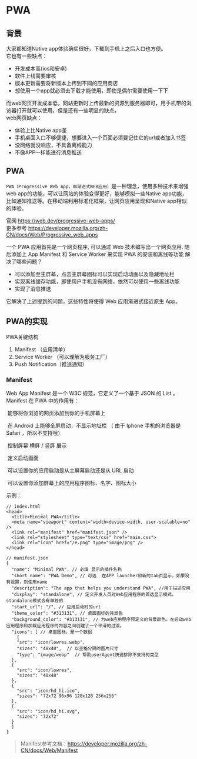 # PWA

## 背景

大家都知道Native app体验确实很好，下载到手机上之后入口也方便。  
它也有一些缺点：  
- 开发成本高(ios和安卓)
- 软件上线需要审核
- 版本更新需要将新版本上传到不同的应用商店
- 想使用一个app就必须去下载才能使用，即使是偶尔需要使用一下下

而web网页开发成本低，网站更新时上传最新的资源到服务器即可，用手机带的浏览器打开就可以使用，但是还有一些明显的缺点。  
web网页缺点：  
- 体验上比Native app差
- 手机桌面入口不够便捷，想要进入一个页面必须要记住它的url或者加入书签
- 没网络就没响应，不具备离线能力
- 不像APP一样能进行消息推送


## PWA

`PWA（Progressive Web App，即渐进式WEB应用）`是一种理念，使用多种技术来增强web app的功能，可以让网站的体验变得更好，能够模拟一些Native app功能，比如通知推送等。在移动端利用标准化框架，让网页应用呈现和Native app相似的体验。  

官网 https://web.dev/progressive-web-apps/  
更多参考 https://developer.mozilla.org/zh-CN/docs/Web/Progressive_web_apps  

一个 PWA 应用首先是一个网页程序, 可以通过 Web 技术编写出一个网页应用. 随后添加上 App Manifest 和 Service Worker 来实现 PWA 的安装和离线等功能
解决了哪些问题？  

- 可以添加至主屏幕，点击主屏幕图标可以实现启动动画以及隐藏地址栏
- 实现离线缓存功能，即使用户手机没有网络，依然可以使用一些离线功能
- 实现了消息推送

它解决了上述提到的问题，这些特性将使得 Web 应用渐进式接近原生 App。

## PWA的实现

PWA关键结构

1. Manifest （应用清单）
2. Service Worker （可以理解为服务工厂）
3. Push Notification（推送通知）

### Manifest
Web App Manifest 是一个 W3C 规范，它定义了一个基于 JSON 的 List 。Manifest 在 PWA 中的作用有：

​ 能够将你浏览的网页添加到你的手机屏幕上

​ 在 Android 上能够全屏启动，不显示地址栏 （ 由于 Iphone 手机的浏览器是 Safari ，所以不支持哦）

​ 控制屏幕 横屏 / 竖屏 展示

​ 定义启动画面

​ 可以设置你的应用启动是从主屏幕启动还是从 URL 启动

​ 可以设置你添加屏幕上的应用程序图标、名字、图标大小

示例：
```
// index.html
<head>
  <title>Minimal PWA</title>
  <meta name="viewport" content="width=device-width, user-scalable=no" />
  <link rel="manifest" href="manifest.json" />
  <link rel="stylesheet" type="text/css" href="main.css">
  <link rel="icon" href="/e.png" type="image/png" />
</head>
```
```
// manifest.json
{
  "name": "Minimal PWA", // 必填 显示的插件名称
  "short_name": "PWA Demo", // 可选  在APP launcher和新的tab页显示，如果没有设置，则使用name
  "description": "The app that helps you understand PWA", //用于描述应用
  "display": "standalone", // 定义开发人员对Web应用程序的首选显示模式。standalone模式会有单独的
  "start_url": "/", // 应用启动时的url
  "theme_color": "#313131", // 桌面图标的背景色
  "background_color": "#313131", // 为web应用程序预定义的背景颜色。在启动web应用程序和加载应用程序的内容之间创建了一个平滑的过渡。
  "icons": [ // 桌面图标，是一个数组
    {
    "src": "icon/lowres.webp",
    "sizes": "48x48",  // 以空格分隔的图片尺寸
    "type": "image/webp"  // 帮助userAgent快速排除不支持的类型
  },
  {
    "src": "icon/lowres",
    "sizes": "48x48"
  },
  {
    "src": "icon/hd_hi.ico",
    "sizes": "72x72 96x96 128x128 256x256"
  },
  {
    "src": "icon/hd_hi.svg",
    "sizes": "72x72"
  }
  ]
}
```
> Manifest参考文档：https://developer.mozilla.org/zh-CN/docs/Web/Manifest
